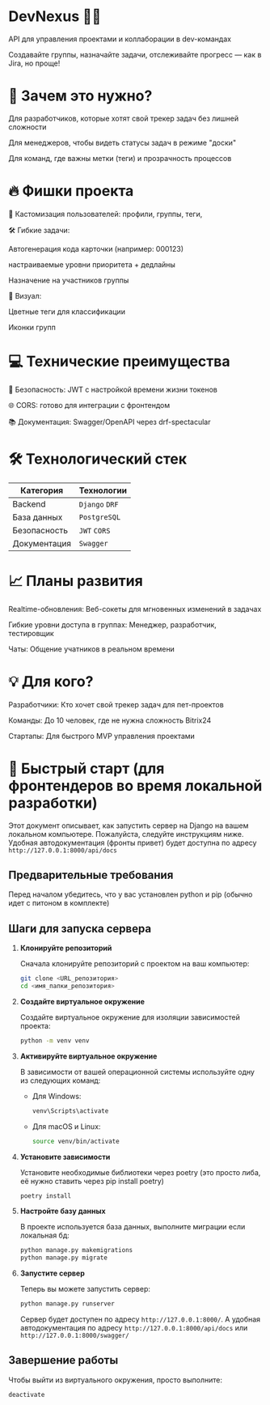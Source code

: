 # DevNexus 🤖🚀
API для управления проектами и коллаборации в dev-командах

Создавайте группы, назначайте задачи, отслеживайте прогресс — как в Jira, но проще!

# 🎯 Зачем это нужно?
Для разработчиков, которые хотят свой трекер задач без лишней сложности

Для менеджеров, чтобы видеть статусы задач в режиме "доски"

Для команд, где важны метки (теги) и прозрачность процессов

# 🔥 Фишки проекта

👨 Кастомизация пользователей: профили, группы, теги, 

🛠️ Гибкие задачи:

Автогенерация кода карточки (например: 000123)

настраиваемые уровни приоритета + дедлайны

Назначение на участников группы

🎨 Визуал:

Цветные теги для классификации

Иконки групп

# 💻 Технические преимущества
🔐 Безопасность: JWT с настройкой времени жизни токенов

🌐 CORS: готово для интеграции с фронтендом

📚 Документация: Swagger/OpenAPI через drf-spectacular

# 🛠️ Технологический стек
| Категория | Технологии |
| --- | --- |
| Backend | `Django` `DRF` |
| База данных | `PostgreSQL` |
| Безопасность | `JWT` `CORS` |
| Документация | `Swagger` |

# 📈 Планы развития
Realtime-обновления: Веб-сокеты для мгновенных изменений в задачах

Гибкие уровни доступа в группах: Менеджер, разработчик, тестировщик

Чаты: Общение учатников в реальном времени

# 💡 Для кого?
Разработчики: Кто хочет свой трекер задач для пет-проектов

Команды: До 10 человек, где не нужна сложность Bitrix24

Стартапы: Для быстрого MVP управления проектами


# 🚀 Быстрый старт (для фронтендеров во время локальной разработки)

Этот документ описывает, как запустить сервер на Django на вашем локальном компьютере. Пожалуйста, следуйте инструкциям ниже. Удобная автодокументация (фронты привет) будет доступна по адресу `http://127.0.0.1:8000/api/docs`

## Предварительные требования

Перед началом убедитесь, что у вас установлен python и pip (обычно идет с питоном в комплекте)


## Шаги для запуска сервера

1. **Клонируйте репозиторий**

   Сначала клонируйте репозиторий с проектом на ваш компьютер:

   ```bash
   git clone <URL_репозитория>
   cd <имя_папки_репозитория>
   ```

2. **Создайте виртуальное окружение**

   Создайте виртуальное окружение для изоляции зависимостей проекта:

   ```bash
   python -m venv venv
   ```

3. **Активируйте виртуальное окружение**

   В зависимости от вашей операционной системы используйте одну из следующих команд:

   - Для Windows:

     ```bash
     venv\Scripts\activate
     ```

   - Для macOS и Linux:

     ```bash
     source venv/bin/activate
     ```

4. **Установите зависимости**

   Установите необходимые библиотеки через poetry (это просто либа, её нужно ставить через pip install poetry) 

   ```bash
   poetry install
   ```

5. **Настройте базу данных**

   В проекте используется база данных, выполните миграции если локальная бд:

   ```bash
   python manage.py makemigrations
   python manage.py migrate
   ```

6. **Запустите сервер**

   Теперь вы можете запустить сервер:

   ```bash
   python manage.py runserver
   ```

   Сервер будет доступен по адресу `http://127.0.0.1:8000/`.
   А удобная автодокументация по адресу `http://127.0.0.1:8000/api/docs` или `http://127.0.0.1:8000/swagger/`

## Завершение работы

Чтобы выйти из виртуального окружения, просто выполните:

```bash
deactivate
```

